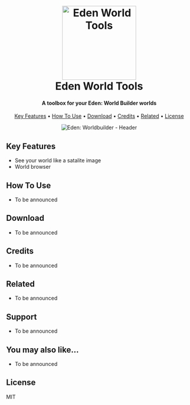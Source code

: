 
<h1 align="center">
  <br>
  <img src="https://github.com/user-attachments/assets/0fda5e54-a162-4637-a66d-61e85eb91407" alt="Eden World Tools" width="200"></a>
  <br>
  Eden World Tools
  <br>
</h1>

<h4 align="center">A toolbox for your Eden: World Builder worlds</h4>

<p align="center">
  <a href="#key-features">Key Features</a> •
  <a href="#how-to-use">How To Use</a> •
  <a href="#download">Download</a> •
  <a href="#credits">Credits</a> •
  <a href="#related">Related</a> •
  <a href="#license">License</a>
</p>


<p align="center">
  <img src="https://github.com/user-attachments/assets/26e1d252-2649-4b63-9490-82c899c5b416" alt="Eden: Worldbuilder - Header">
</p>
  
## Key Features
* See your world like a satalite image
* World browser

## How To Use
* To be announced

## Download
* To be announced

## Credits
* To be announced

## Related
* To be announced

## Support
* To be announced
  
## You may also like...
* To be announced

## License

MIT


